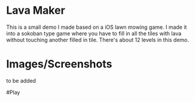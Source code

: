 # Lava Maker
This is a small demo I made based on a iOS lawn mowing game. I made it into a sokoban type game where you have to fill in all the tiles with lava without touching another filled in tile. There's about 12 levels in this demo.

# Images/Screenshots
to be added

#Play

